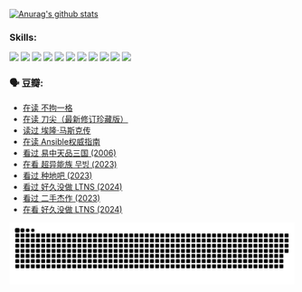 
[![Anurag's github stats](https://github-readme-stats.vercel.app/api?username=w940853815)](https://github.com/anuraghazra/github-readme-stats)

### Skills:

<code><img height="32" src="https://cdn.jsdelivr.net/npm/simple-icons@v5/icons/python.svg"></code>
<code><img height="32" src="https://cdn.jsdelivr.net/npm/simple-icons@v5/icons/javascript.svg"></code>
<code><img height="32" src="https://cdn.jsdelivr.net/npm/simple-icons@v5/icons/django.svg"></code>
<code><img height="32" src="https://cdn.jsdelivr.net/npm/simple-icons@v5/icons/flask.svg"></code>
<code><img height="32" src="https://cdn.jsdelivr.net/npm/simple-icons@v5/icons/vuetify.svg"></code>
<code><img height="32" src="https://cdn.jsdelivr.net/npm/simple-icons@v5/icons/git.svg"></code>
<code><img height="32" src="https://cdn.jsdelivr.net/npm/simple-icons@v5/icons/docker.svg"></code>
<code><img height="32" src="https://cdn.jsdelivr.net/npm/simple-icons@v5/icons/postgresql.svg"></code>
<code><img height="32" src="https://cdn.jsdelivr.net/npm/simple-icons@v5/icons/elasticsearch.svg"></code>
<code><img height="32" src="https://cdn.jsdelivr.net/npm/simple-icons@v5/icons/macos.svg"></code>
<code><img height="32" src="https://cdn.jsdelivr.net/npm/simple-icons@v5/icons/linux.svg"></code>

### 🗣 豆瓣:

<!-- DOUBAN-ACTIVITIES:START -->
- [在读 不拘一格](https://www.douban.com/people/136069238/status/4541712161/?_i=09835346)
- [在读 刀尖（最新修订珍藏版）](https://www.douban.com/people/136069238/status/4541711339/?_i=09835346)
- [读过 埃隆·马斯克传](https://www.douban.com/people/136069238/status/4541710351/?_i=09835346)
- [在读 Ansible权威指南](https://www.douban.com/people/136069238/status/4539151450/?_i=09835346)
- [看过 易中天品三国‎ (2006)](https://www.douban.com/people/136069238/status/4529910812/?_i=09835346)
- [在看 超异能族 무빙‎ (2023)](https://www.douban.com/people/136069238/status/4527291077/?_i=09835346)
- [看过 种地吧‎ (2023)](https://www.douban.com/people/136069238/status/4527289637/?_i=09835346)
- [看过 好久没做 LTNS‎ (2024)](https://www.douban.com/people/136069238/status/4527289515/?_i=09835346)
- [看过 二手杰作‎ (2023)](https://www.douban.com/people/136069238/status/4522502716/?_i=09835346)
- [在看 好久没做 LTNS‎ (2024)](https://www.douban.com/people/136069238/status/4521969883/?_i=09835346)
<!-- DOUBAN-ACTIVITIES:END -->


![Snake animation](https://raw.githubusercontent.com/w940853815/w940853815/output/github-contribution-grid-snake.svg)

<!--
**w940853815/w940853815** is a ✨ _special_ ✨ repository because its `README.md` (this file) appears on your GitHub profile.

Here are some ideas to get you started:

- 🔭 I’m currently working on ...
- 🌱 I’m currently learning ...
- 👯 I’m looking to collaborate on ...
- 🤔 I’m looking for help with ...
- 💬 Ask me about ...
- 📫 How to reach me: ...
- 😄 Pronouns: ...
- ⚡ Fun fact: ...
-->
